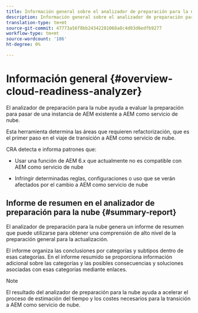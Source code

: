 ```yaml
---
title: Información general sobre el analizador de preparación para la nube
description: Información general sobre el analizador de preparación para la nube
translation-type: tm+mt
source-git-commit: 47773a56f8bb24342281068a8c4d03d6edfb9277
workflow-type: tm+mt
source-wordcount: '186'
ht-degree: 0%

---
```



# Información general {#overview-cloud-readiness-analyzer}

El analizador de preparación para la nube ayuda a evaluar la preparación para pasar de una instancia de AEM existente a AEM como servicio de nube.

Esta herramienta determina las áreas que requieren refactorización, que es el primer paso en el viaje de transición a AEM como servicio de nube.

CRA detecta e informa patrones que:

* Usar una función de AEM 6.x que actualmente no es compatible con AEM como servicio de nube

* Infringir determinadas reglas, configuraciones o uso que se verán afectados por el cambio a AEM como servicio de nube

## Informe de resumen en el analizador de preparación para la nube {#summary-report}

El analizador de preparación para la nube genera un informe de resumen que puede utilizarse para obtener una comprensión de alto nivel de la preparación general para la actualización.

El informe organiza las conclusiones por categorías y subtipos dentro de esas categorías. En el informe resumido se proporciona información adicional sobre las categorías y las posibles consecuencias y soluciones asociadas con esas categorías mediante enlaces.

>[!NOTE]
>El resultado del analizador de preparación para la nube ayuda a acelerar el proceso de estimación del tiempo y los costes necesarios para la transición a AEM como servicio de nube.